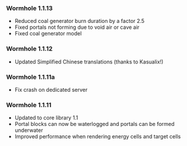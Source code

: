 ### Wormhole 1.1.13
- Reduced coal generator burn duration by a factor 2.5
- Fixed portals not forming due to void air or cave air
- Fixed coal generator model

### Wormhole 1.1.12
- Updated Simplified Chinese translations (thanks to Kasualix!)

### Wormhole 1.1.11a
- Fix crash on dedicated server

### Wormhole 1.1.11
- Updated to core library 1.1
- Portal blocks can now be waterlogged and portals can be formed underwater
- Improved performance when rendering energy cells and target cells
